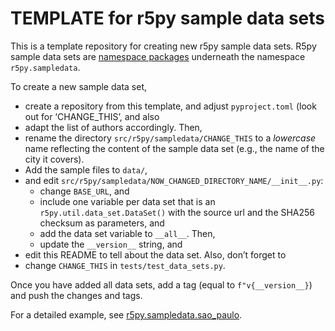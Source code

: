 # TEMPLATE for r5py sample data sets

This is a template repository for creating new r5py sample data sets. R5py
sample data sets are [namespace
packages](https://packaging.python.org/en/latest/guides/packaging-namespace-packages/#native-namespace-packages)
underneath the namespace `r5py.sampledata`.

To create a new sample data set, 

- create a repository from this template, and adjust `pyproject.toml` (look
  out for ‘CHANGE_THIS’, and also 
- adapt the list of authors accordingly. Then,
- rename the directory `src/r5py/sampledata/CHANGE_THIS` to a *lowercase*
  name reflecting the content of the sample data set (e.g., the name of the
  city it covers). 
- Add the sample files to `data/`,
- and edit `src/r5py/sampledata/NOW_CHANGED_DIRECTORY_NAME/__init__.py`: 
    - change `BASE_URL`, and
    - include one variable per data set that is an
      `r5py.util.data_set.DataSet()` with the source url and the SHA256
      checksum as parameters, and
    - add the data set variable to `__all__`. Then,
    - update the `__version__` string, and
- edit this README to tell about the data set. Also, don’t forget to
- change `CHANGE_THIS` in `tests/test_data_sets.py`.

Once you have added all data sets, add a tag (equal to `f"v{__version__}`) and
push the changes and tags.

For a detailed example, see
[r5py.sampledata.sao_paulo](https://github.com/r5py/r5py.sampledata.sao_paulo).
